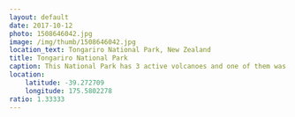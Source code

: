 ```yaml
---
layout: default
date: 2017-10-12
photo: 1508646042.jpg
image: /img/thumb/1508646042.jpg
location_text: Tongariro National Park, New Zealand
title: Tongariro National Park
caption: This National Park has 3 active volcanoes and one of them was used as the Mount Doom in The Lord of the Rings. It is also quite famous thanks to the Tongariro Alpine Crossing trail that passes many lakes and mud pools.
location:
    latitude: -39.272709
    longitude: 175.5802278
ratio: 1.33333
---
```

